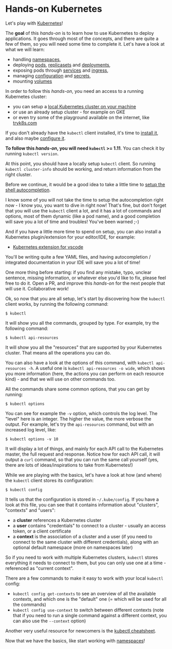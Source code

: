 # Hands-on Kubernetes

Let's play with [Kubernetes](https://kubernetes.io/)!

The **goal** of this *hands-on* is to learn how to use Kubernetes to deploy applications. It goes through most of the concepts, and there are quite a few of them, so you will need some time to complete it. Let's have a look at what we will learn: 

- handling [namespaces](ns/README.md),
- deploying [pods](pod/README.md), [replicasets](rs/README.md) and [deployments](deployment/README.md),
- exposing pods through [services](svc-ep/README.md) and [ingress](ingress/README.md),
- managing [configuration](configmaps/README.md) and [secrets](secret/README.md),
- mounting [volumes](volume/README.md)

In order to follow this *hands-on*, you need an access to a running Kubernetes cluster:
- you can setup a [local Kubernetes cluster on your machine](local-setup/README.md)
- or use an already setup cluster - for example on GKE
- or even try some of the playground available on the internet, like [tryk8s.com](https://tryk8s.com/)

If you don't already have the `kubectl` client installed, it's time to [install it](https://kubernetes.io/docs/tasks/tools/install-kubectl/), and also maybe [configure it](https://kubernetes.io/docs/tasks/tools/install-kubectl/#configure-kubectl).

**To follow this *hands-on*, you will need `kubectl` >= 1.11**. You can check it by running `kubectl version`.

At this point, you should have a locally setup `kubectl` client. So running `kubectl cluster-info` should be working, and return information from the right cluster.

Before we continue, it would be a good idea to take a little time to [setup the shell autocompletion](https://kubernetes.io/docs/tasks/tools/install-kubectl/#enabling-shell-autocompletion).

I know some of you will not take the time to setup the autocompletion right now - I know you, you want to dive in right now! That's fine, but don't forget that you will use the `kubectl` client a lot, and it has a lot of commands and options, most of them dynamic (like a pod name), and a good completion will save you a lot of time and troubles! You've been warned ;-)

And if you have a little more time to spend on setup, you can also install a Kubernetes plugin/extension for your editor/IDE, for example:
- [Kubernetes extension for vscode](https://marketplace.visualstudio.com/items?itemName=ms-kubernetes-tools.vscode-kubernetes-tools)

You'll be writing quite a few YAML files, and having autocompletion / integrated documentation in your IDE will save you a lot of time!

One more thing before starting: if you find any mistake, typo, unclear sentence, missing information, or whatever else you'd like to fix, please feel free to do it. Open a PR, and improve this *hands-on* for the next people that will use it. Collaborative work!

Ok, so now that you are all setup, let's start by discovering how the `kubectl` client works, by running the following command:

```
$ kubectl
```

It will show you all the commands, grouped by type. For example, try the following command:

```
$ kubectl api-resources
```

It will show you all the "resources" that are supported by your Kubernetes cluster. That means all the operations you can do.

You can also have a look at the options of this command, with `kubectl api-resources -h`. A useful one is `kubectl api-resources -o wide`, which shows you more information (here, the actions you can perform on each resource kind) - and that we will use on other commands too.

All the commands share some common options, that you can get by running:

```
$ kubectl options
```

You can see for example the `-v` option, which controls the log level. The "level" here is an integer. The higher the value, the more verbose the output. For example, let's try the `api-resources` command, but with an increased log level, like:

```
$ kubectl options -v 10
```

It will display a lot of things, and mainly for each API call to the Kubernetes master, the full request and response. Notice how for each API call, it will output a `curl` command, so that you can run the same call yourself (yes, there are lots of ideas/inspirations to take from Kubernetes!)

While we are playing with the basics, let's have a look at how (and where) the `kubectl` client stores its configuration:

```
$ kubectl config
```

It tells us that the configuration is stored in `~/.kube/config`. If you have a look at this file, you can see that it contains information about "clusters", "contexts" and "users":
- a **cluster** references a Kubernetes cluster
- a **user** contains "credentials" to connect to a cluster - usually an access token, or a client certificate
- a **context** is the association of a cluster and a user (if you need to connect to the same cluster with different credentials), along with an optional default namespace (more on namespaces later)

So if you need to work with multiple Kubernetes clusters, `kubectl` stores everything it needs to connect to them, but you can only use one at a time - referenced as "current context".

There are a few commands to make it easy to work with your local `kubectl` config:
- `kubectl config get-contexts` to see an overview of all the available contexts, and which one is the "default" one (= which will be used for all the commands)
- `kubectl config use-context` to switch between different contexts (note that if you need to run a single command against a different context, you can also use the `--context` option)

Another very useful resource for newcomers is the [kubectl cheatsheet](https://kubernetes.io/docs/reference/kubectl/cheatsheet/).

Now that we have the basics, like start working with [namespaces](ns/README.md)!
